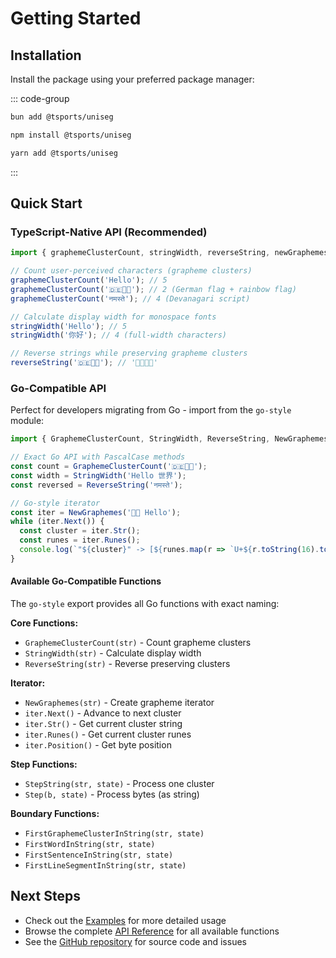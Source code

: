 # Getting Started

## Installation

Install the package using your preferred package manager:

::: code-group

```bash [bun]
bun add @tsports/uniseg
```

```bash [npm]
npm install @tsports/uniseg
```

```bash [yarn]
yarn add @tsports/uniseg
```

:::

## Quick Start

### TypeScript-Native API (Recommended)

```typescript
import { graphemeClusterCount, stringWidth, reverseString, newGraphemes } from '@tsports/uniseg';

// Count user-perceived characters (grapheme clusters)
graphemeClusterCount('Hello'); // 5
graphemeClusterCount('🇩🇪🏳️‍🌈'); // 2 (German flag + rainbow flag)
graphemeClusterCount('नमस्ते'); // 4 (Devanagari script)

// Calculate display width for monospace fonts
stringWidth('Hello'); // 5
stringWidth('你好'); // 4 (full-width characters)

// Reverse strings while preserving grapheme clusters
reverseString('🇩🇪🏳️‍🌈'); // '🏳️‍🌈🇩🇪'
```

### Go-Compatible API

Perfect for developers migrating from Go - import from the `go-style` module:

```typescript
import { GraphemeClusterCount, StringWidth, ReverseString, NewGraphemes } from '@tsports/uniseg/go-style';

// Exact Go API with PascalCase methods
const count = GraphemeClusterCount('🇩🇪🏳️‍🌈');
const width = StringWidth('Hello 世界');
const reversed = ReverseString('नमस्ते');

// Go-style iterator
const iter = NewGraphemes('🧑‍💻 Hello');
while (iter.Next()) {
  const cluster = iter.Str();
  const runes = iter.Runes();
  console.log(`"${cluster}" -> [${runes.map(r => `U+${r.toString(16).toUpperCase()}`).join(', ')}]`);
}
```

#### Available Go-Compatible Functions

The `go-style` export provides all Go functions with exact naming:

**Core Functions:**
- `GraphemeClusterCount(str)` - Count grapheme clusters
- `StringWidth(str)` - Calculate display width  
- `ReverseString(str)` - Reverse preserving clusters

**Iterator:**
- `NewGraphemes(str)` - Create grapheme iterator
- `iter.Next()` - Advance to next cluster
- `iter.Str()` - Get current cluster string
- `iter.Runes()` - Get current cluster runes
- `iter.Position()` - Get byte position

**Step Functions:**
- `StepString(str, state)` - Process one cluster
- `Step(b, state)` - Process bytes (as string)

**Boundary Functions:**
- `FirstGraphemeClusterInString(str, state)` 
- `FirstWordInString(str, state)`
- `FirstSentenceInString(str, state)`
- `FirstLineSegmentInString(str, state)`

## Next Steps

- Check out the [Examples](/guide/examples) for more detailed usage
- Browse the complete [API Reference](/api/) for all available functions
- See the [GitHub repository](https://github.com/tsports/uniseg) for source code and issues